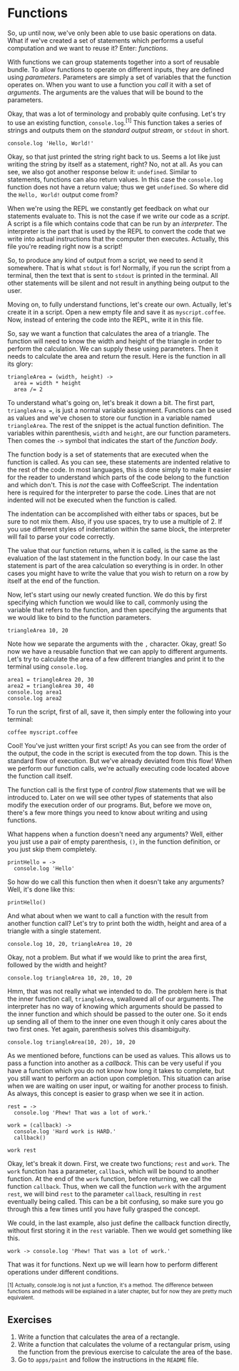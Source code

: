 # Functions

So, up until now, we've only been able to use basic operations on data. What if we've created a set of statements which performs a useful computation and we want to reuse it? Enter: *functions*.

With functions we can group statements together into a sort of reusable bundle. To allow functions to operate on different inputs, they are defined using *parameters*. Parameters are simply a set of variables that the function operates on. When you want to use a function you *call* it with a set of *arguments*. The arguments are the values that will be bound to the parameters.

Okay, that was a lot of terminology and probably quite confusing. Let's try to use an existing function, `console.log`.<sup>[1]</sup> This function takes a series of strings and outputs them on the *standard output stream*, or `stdout` in short.

    console.log 'Hello, World!'

Okay, so that just printed the string right back to us. Seems a lot like just writing the string by itself as a statement, right? No, not at all. As you can see, we also got another response below it: `undefined`. Similar to statements, functions can also return values. In this case the `console.log` function does not have a return value; thus we get `undefined`. So where did the `Hello, World!` output come from?

When we're using the REPL we constantly get feedback on what our statements evaluate to. This is not the case if we write our code as a *script*. A script is a file which contains code that can be run by an *interpreter*. The interpreter is the part that is used by the REPL to convert the code that we write into actual instructions that the computer then executes. Actually, this file you're reading right now is a script!

So, to produce any kind of output from a script, we need to send it somewhere. That is what `stdout` is for! Normally, if you run the script from a terminal, then the text that is sent to `stdout` is printed in the terminal. All other statements will be silent and not result in anything being output to the user.

Moving on, to fully understand functions, let's create our own. Actually, let's create it in a script. Open a new empty file and save it as `myscript.coffee`. Now, instead of entering the code into the REPL, write it in this file.

So, say we want a function that calculates the area of a triangle. The function will need to know the width and height of the triangle in order to perform the calculation. We can supply these using parameters. Then it needs to calculate the area and return the result. Here is the function in all its glory:

    triangleArea = (width, height) ->
      area = width * height
      area /= 2

To understand what's going on, let's break it down a bit. The first part, `triangleArea =`, is just a normal variable assignment. Functions can be used as values and we've chosen to store our function in a variable named `triangleArea`. The rest of the snippet is the actual function definition. The variables within parenthesis, `width` and `height`, are our function parameters. Then comes the `->` symbol that indicates the start of the *function body*.

The function body is a set of statements that are executed when the function is called. As you can see, these statements are indented relative to the rest of the code. In most languages, this is done simply to make it easier for the reader to understand which parts of the code belong to the function and which don't. This is *not* the case with CoffeeScript. The indentation here is required for the interpreter to parse the code. Lines that are not indented will not be executed when the function is called.

The indentation can be accomplished with either tabs or spaces, but be sure to not mix them. Also, if you use spaces, try to use a multiple of 2. If you use different styles of indentation within the same block, the interpreter will fail to parse your code correctly.

The value that our function returns, when it is called, is the same as the evaluation of the last statement in the function body. In our case the last statement is part of the area calculation so everything is in order. In other cases you might have to write the value that you wish to return on a row by itself at the end of the function.

Now, let's start using our newly created function. We do this by first specifying which function we would like to call, commonly using the variable that refers to the function, and then specifying the arguments that we would like to bind to the function parameters.

    triangleArea 10, 20

Note how we separate the arguments with the `,` character. Okay, great! So now we have a reusable function that we can apply to different arguments. Let's try to calculate the area of a few different triangles and print it to the terminal using `console.log`.

    area1 = triangleArea 20, 30
    area2 = triangleArea 30, 40
    console.log area1
    console.log area2

To run the script, first of all, save it, then simply enter the following into your terminal:

```sh
coffee myscript.coffee
```

Cool! You've just written your first script! As you can see from the order of the output, the code in the script is executed from the top down. This is the standard flow of execution. But we've already deviated from this flow! When we perform our function calls, we're actually executing code located above the function call itself.

The function call is the first type of *control flow* statements that we will be introduced to. Later on we will see other types of statements that also modify the execution order of our programs. But, before we move on, there's a few more things you need to know about writing and using functions.

What happens when a function doesn't need any arguments? Well, either you just use a pair of empty parenthesis, `()`, in the function definition, or you just skip them completely.

    printHello = ->
      console.log 'Hello'

So how do we call this function then when it doesn't take any arguments? Well, it's done like this:

    printHello()

And what about when we want to call a function with the result from another function call? Let's try to print both the width, height and area of a triangle with a single statement.

    console.log 10, 20, triangleArea 10, 20

Okay, not a problem. But what if we would like to print the area first, followed by the width and height?

    console.log triangleArea 10, 20, 10, 20

Hmm, that was not really what we intended to do. The problem here is that the inner function call, `triangleArea`, swallowed all of our arguments. The interpreter has no way of knowing which arguments should be passed to the inner function and which should be passed to the outer one. So it ends up sending all of them to the inner one even though it only cares about the two first ones. Yet again, parenthesis solves this disambiguity.

    console.log triangleArea(10, 20), 10, 20

As we mentioned before, functions can be used as values. This allows us to pass a function into another as a *callback*. This can be very useful if you have a function which you do not know how long it takes to complete, but you still want to perform an action upon completion. This situation can arise when we are waiting on user input, or waiting for another process to finish. As always, this concept is easier to grasp when we see it in action.

    rest = ->
      console.log 'Phew! That was a lot of work.'

    work = (callback) ->
      console.log 'Hard work is HARD.'
      callback()

    work rest

Okay, let's break it down. First, we create two functions; `rest` and `work`. The `work` function has a parameter, `callback`, which will be bound to another function. At the end of the `work` function, before returning, we call the function `callback`. Thus, when we call the function `work` with the argument `rest`, we will bind `rest` to the parameter `callback`, resulting in `rest` eventually being called. This can be a bit confusing, so make sure you go through this a few times until you have fully grasped the concept.

We could, in the last example, also just define the callback function directly, without first storing it in the `rest` variable. Then we would get something like this.

    work -> console.log 'Phew! That was a lot of work.'

That was it for functions. Next up we will learn how to perform different operations under different conditions.

<sub>[1] Actually, console.log is not just a function, it's a method. The difference between functions and methods will be explained in a later chapter, but for now they are pretty much equivalent.</sub>

## Exercises

1. Write a function that calculates the area of a rectangle.
2. Write a function that calculates the volume of a rectangular prism, using the function from the previous exercise to calculate the area of the base.
3. Go to `apps/paint` and follow the instructions in the `README` file.
